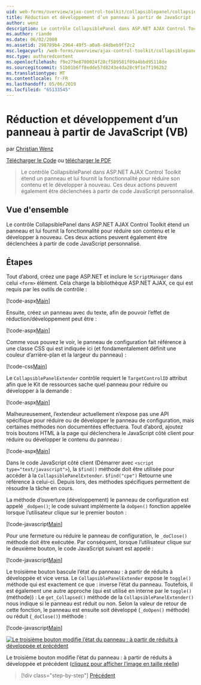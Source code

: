 ```yaml
---
uid: web-forms/overview/ajax-control-toolkit/collapsiblepanel/collapsing-and-expanding-a-panel-from-javascript-vb
title: Réduction et développement d’un panneau à partir de JavaScript (VB) | Microsoft Docs
author: wenz
description: Le contrôle CollapsiblePanel dans ASP.NET AJAX Control Toolkit étend un panneau et lui fournit la fonctionnalité pour réduire son contenu et le développer un...
ms.author: riande
ms.date: 06/02/2008
ms.assetid: 298789b4-2964-49f5-a0a8-d4dbeb9ff2c2
msc.legacyurl: /web-forms/overview/ajax-control-toolkit/collapsiblepanel/collapsing-and-expanding-a-panel-from-javascript-vb
msc.type: authoredcontent
ms.openlocfilehash: f9e279e8700024f28cf589581f09a4bbd95118de
ms.sourcegitcommit: 51b01b6ff8edde57d8243e4da28c9f1e7f1962b2
ms.translationtype: MT
ms.contentlocale: fr-FR
ms.lasthandoff: 05/06/2019
ms.locfileid: "65133545"
---
```

# <a name="collapsing-and-expanding-a-panel-from-javascript-vb"></a>Réduction et développement d’un panneau à partir de JavaScript (VB)

par [Christian Wenz](https://github.com/wenz)

[Télécharger le Code](http://download.microsoft.com/download/8/a/a/8aab3c3e-de6f-463f-805c-5fda567eef6e/CollapsiblePanel1.vb.zip) ou [télécharger le PDF](http://download.microsoft.com/download/b/6/a/b6ae89ee-df69-4c87-9bfb-ad1eb2b23373/collapsiblepanel1VB.pdf)

> Le contrôle CollapsiblePanel dans ASP.NET AJAX Control Toolkit étend un panneau et lui fournit la fonctionnalité pour réduire son contenu et le développer à nouveau. Ces deux actions peuvent également être déclenchées à partir de code JavaScript personnalisé.

## <a name="overview"></a>Vue d'ensemble

Le contrôle CollapsiblePanel dans ASP.NET AJAX Control Toolkit étend un panneau et lui fournit la fonctionnalité pour réduire son contenu et le développer à nouveau. Ces deux actions peuvent également être déclenchées à partir de code JavaScript personnalisé.

## <a name="steps"></a>Étapes

Tout d’abord, créez une page ASP.NET et inclure le `ScriptManager` dans celui `<form>` élément. Cela charge la bibliothèque ASP.NET AJAX, ce qui est requis par les outils de contrôle :

[!code-aspx[Main](collapsing-and-expanding-a-panel-from-javascript-vb/samples/sample1.aspx)]

Ensuite, créez un panneau avec du texte, afin de pouvoir l’effet de réduction/développement peut être :

[!code-aspx[Main](collapsing-and-expanding-a-panel-from-javascript-vb/samples/sample2.aspx)]

Comme vous pouvez le voir, le panneau de configuration fait référence à une classe CSS qui est indiquée ici (et fondamentalement définit une couleur d’arrière-plan et la largeur du panneau) :

[!code-css[Main](collapsing-and-expanding-a-panel-from-javascript-vb/samples/sample3.css)]

Le `CollapsiblePanelExtender` contrôle requiert le `TargetControlID` attribut afin que le Kit de ressources sache quel panneau pour réduire ou développer à la demande :

[!code-aspx[Main](collapsing-and-expanding-a-panel-from-javascript-vb/samples/sample4.aspx)]

Malheureusement, l’extendeur actuellement n’expose pas une API spécifique pour réduire ou de développer le panneau de configuration, mais certaines méthodes non documentées effectuera. Tout d’abord, ajoutez trois boutons HTML à la page qui déclenchera le JavaScript côté client pour réduire ou développer le contenu du panneau :

[!code-aspx[Main](collapsing-and-expanding-a-panel-from-javascript-vb/samples/sample5.aspx)]

Dans le code JavaScript côté client (Démarrer avec `<script type="text/javascript">`), la `$find()` méthode doit être utilisée pour accéder à la `CollapsiblePanelExtender`. `$find("cpe")` Retourne une référence à celui-ci. Depuis lors, des méthodes spécifiques permettent de résoudre la tâche en cours.

La méthode d’ouverture (développement) le panneau de configuration est appelé `_doOpen()`; le code suivant implémente la `doOpen()` fonction appelée lorsque l’utilisateur clique sur le premier bouton :

[!code-javascript[Main](collapsing-and-expanding-a-panel-from-javascript-vb/samples/sample6.js)]

Pour une fermeture ou réduire le panneau de configuration, le `_doClose()` méthode doit être exécutée. Par conséquent, lorsque l’utilisateur clique sur le deuxième bouton, le code JavaScript suivant est appelé :

[!code-javascript[Main](collapsing-and-expanding-a-panel-from-javascript-vb/samples/sample7.js)]

Le troisième bouton bascule l’état du panneau : à partir de réduits à développée et vice versa. Le `CollapsiblePanelExtender` expose le `toggle()` méthode qui est exactement ce que : inverse l’état du panneau. Toutefois, il est également une autre approche (qui est utilisé en interne par le `toggle()` (méthode)) : Le `get_Collapsed()` méthode de la `CollapsiblePanelExtender()` nous indique si le panneau est réduit ou non. Selon la valeur de retour de cette fonction, le panneau est ensuite soit développé (`_doOpen()` méthode) ou réduit (`_doClose()`) méthode :

[!code-javascript[Main](collapsing-and-expanding-a-panel-from-javascript-vb/samples/sample8.js)]

[![Le troisième bouton modifie l’état du panneau : à partir de réduits à développée et précédent](collapsing-and-expanding-a-panel-from-javascript-vb/_static/image2.png)](collapsing-and-expanding-a-panel-from-javascript-vb/_static/image1.png)

Le troisième bouton modifie l’état du panneau : à partir de réduits à développée et précédent ([cliquez pour afficher l’image en taille réelle](collapsing-and-expanding-a-panel-from-javascript-vb/_static/image3.png))

> [!div class="step-by-step"]
> [Précédent](collapsing-and-expanding-a-panel-from-javascript-cs.md)
